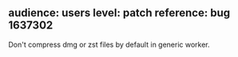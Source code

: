 audience: users
level: patch
reference: bug 1637302
---
Don't compress dmg or zst files by default in generic worker.

